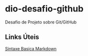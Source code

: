 # dio-desafio-github
Desafio de Projeto sobre Git/GitHub
## Links Úteis
[Sintaxe Basica Markdown](https://www.markdownguide.org/basic-syntax/)
